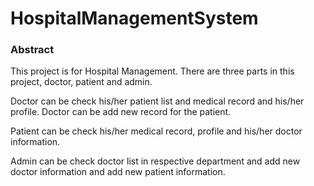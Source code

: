 # HospitalManagementSystem

### Abstract
 
This project is for Hospital Management. 
There are three parts in this project, doctor, patient and admin.

Doctor can be check his/her patient list and medical record and his/her profile.
Doctor can be add new record for the patient.

Patient can be check his/her medical record, profile and his/her doctor information.

Admin can be check doctor list in respective department and add new doctor information and add new patient information.





